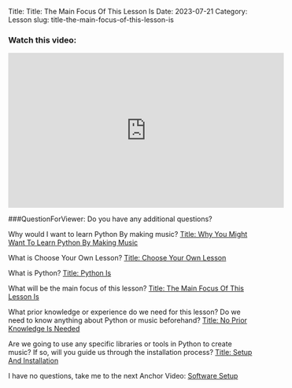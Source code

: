 Title: Title: The Main Focus Of This Lesson Is
Date: 2023-07-21
Category: Lesson
slug: title-the-main-focus-of-this-lesson-is



### Watch this video:
<iframe width="560" height="315" src="https://www.youtube.com/embed/VideoURL: videlurl" title="YouTube video player" frameborder="0" allow="accelerometer; autoplay; clipboard-write; encrypted-media; gyroscope; picture-in-picture; web-share" allowfullscreen></iframe>

###QuestionForViewer: Do you have any additional questions?

Why would I want to learn Python By making music?    [Title: Why You Might Want To Learn Python By Making Music](title-why-you-might-want-to-learn-python-by-making-music.html)

What is Choose Your Own Lesson?    [Title: Choose Your Own Lesson](title-choose-your-own-lesson.html)

What is Python?    [Title: Python Is](title-python-is.html)

What will be the main focus of this lesson?    [Title: The Main Focus Of This Lesson Is](title-the-main-focus-of-this-lesson-is.html)

What prior knowledge or experience do we need for this lesson? Do we need to know anything about Python or music beforehand?    [Title: No Prior Knowledge Is Needed](title-no-prior-knowledge-is-needed.html)

Are we going to use any specific libraries or tools in Python to create music? If so, will you guide us through the installation process?    [Title: Setup And Installation](title-setup-and-installation.html)

I have no questions, take me to the next Anchor Video:    [Software Setup](software-setup.html)




